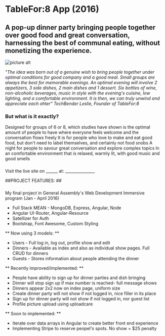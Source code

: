 # TableFor:8 App (2016) #
## A pop-up dinner party bringing people together over good food and great conversation, harnessing the best of communal eating, without monetizing the experience.

![picture alt](http://i.imgur.com/8enjcWF.jpg "TableFor:8")

<em>"The idea was born out of a genuine wish to bring people together under optimal conditions for good company and a good meal. Small groups are always the best for memorable evenings. An optimal evening will involve 2 appetizers, 3 side dishes, 2 main dishes and 1 dessert. Six bottles of wine, non-alcoholic beverages, music in style with the evening's cuisine, low lighting, and a comfortable environment. It is then, we can truly unwind and appreciate each ohter"
TechBender Leslie, Founder of TableFor:8</em>

### But what is it exactly?

Designed for groups of 6 or 8, which studies have shown is the optimal amount of people to have where everyone feels welcome and the conversation flows freely
It is for people who love to make and eat good food, but don't need to label themselves, and certainly not food snobs
A night for people to savour great conversation and explore complex topics
In an comfortable environment that is relaxed, warmly lit, with good music and good smells
###

Visit the live site on ______ at: _______________

##PROJECT FEATURES: ##
###
My final project in General Assembly's Web Development Immersive program (Jan - April 2016)

* Full Stack MEAN - MongoDB, Express, Angular, Node
* Angular UI-Router, Angular-Resource
* Satellizer for Auth
* Bootstrap, Font Awesome, Custom Styling

** Now using 3 models: **
* Users - Full log in, log out, profile show and edit
* Dinners - Available as index and also as individual show pages. Full CRUD for dinners
* Guests - Stores information about people attending the dinner


** Recently improved/implemented: **
* People have ability to sign up for dinner parties and dish bringing
* Dinner will stop sign up if max number is reached- full message shows
* Dinners appear 2x2 now on index page, uniform size
* Create dinner party will not show if not logged in, nice filler in its place
* Sign up for dinner party will not show if not logged in, nor guest list
* Profile picture upload using uploadcare


** Soon to implemented: **
* Iterate over data arrays in Angular to create better front end experience
* Implementing Stripe to reserve peopel's spots. No show = $25 penalty





